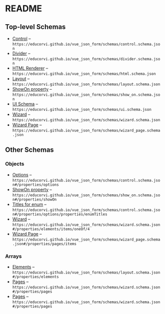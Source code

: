 # README

## Top-level Schemas

-   [Control](./control.md "Contains a form element, e") – `https://educorvi.github.io/vue_json_form/schemas/control.schema.json`
-   [Divider](./divider.md "inserts a simple divider") – `https://educorvi.github.io/vue_json_form/schemas/divider.schema.json`
-   [HTML Renderer](./html.md "Some HTML to be rendered in the form") – `https://educorvi.github.io/vue_json_form/schemas/html.schema.json`
-   [Layout](./layout.md "The different Layouts") – `https://educorvi.github.io/vue_json_form/schemas/layout.schema.json`
-   [ShowOn property](./show_on.md "Show field depending on value of other field") – `https://educorvi.github.io/vue_json_form/schemas/show_on.schema.json`
-   [UI Schema](./ui.md "Schema for the UI Schema") – `https://educorvi.github.io/vue_json_form/schemas/ui.schema.json`
-   [Wizard](./wizard.md "A wizard that contains the form spread over multiple pages") – `https://educorvi.github.io/vue_json_form/schemas/wizard.schema.json`
-   [Wizard Page](./wizard_page.md) – `https://educorvi.github.io/vue_json_form/schemas/wizard_page.schema.json`

## Other Schemas

### Objects

-   [Options](./control-properties-options.md "Gives multiple options to configure the element") – `https://educorvi.github.io/vue_json_form/schemas/control.schema.json#/properties/options`
-   [ShowOn property](./control-properties-showon-property.md "Show field depending on value of other field") – `https://educorvi.github.io/vue_json_form/schemas/show_on.schema.json#/properties/showOn`
-   [Titles for enum](./control-properties-options-properties-titles-for-enum.md "If the text in a enums select field is supposed to differ from the keys, they can be specified as properties of this object") – `https://educorvi.github.io/vue_json_form/schemas/control.schema.json#/properties/options/properties/enumTitles`
-   [Wizard](./layout-properties-elements-layoutelement-oneof-wizard.md "A wizard that contains the form spread over multiple pages") – `https://educorvi.github.io/vue_json_form/schemas/wizard.schema.json#/properties/elements/items/oneOf/4`
-   [Wizard Page](./wizard-properties-pages-wizard-page.md) – `https://educorvi.github.io/vue_json_form/schemas/wizard_page.schema.json#/properties/pages/items`

### Arrays

-   [Elements](./layout-properties-elements.md "The elements of the layout") – `https://educorvi.github.io/vue_json_form/schemas/layout.schema.json#/properties/elements`
-   [Pages](./wizard-properties-pages.md) – `https://educorvi.github.io/vue_json_form/schemas/wizard.schema.json#/properties/pages`
-   [Pages](./wizard-properties-pages.md) – `https://educorvi.github.io/vue_json_form/schemas/wizard.schema.json#/properties/pages`
